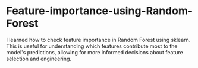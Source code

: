 # Feature-importance-using-Random-Forest
I learned how to check feature importance in Random Forest using sklearn. This is useful for understanding which features contribute most to the model's predictions, allowing for more informed decisions about feature selection and engineering.
